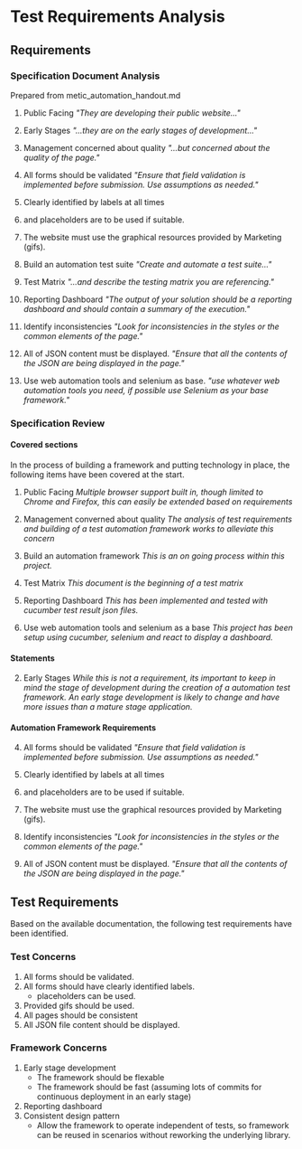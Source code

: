 
# Test Requirements Analysis

## Requirements

### Specification Document Analysis

Prepared from metic_automation_handout.md

 1. Public Facing
	*"They are developing their public website..."*

 2. Early Stages
	*"...they are on the early stages of development..."*

 3. Management concerned about quality
	*"...but concerned about the quality of the page."*

 4. All forms should be validated
	*"Ensure that field validation is implemented before submission. Use assumptions as needed."*

 5. Clearly identified by labels at all times
	 
 6. and placeholders are to be used if suitable.

 7. The website must use the graphical resources provided by Marketing (gifs).

 8. Build an automation test suite
	*"Create and automate a test suite..."*

 9. Test Matrix
	*"...and describe the testing matrix you are referencing."*

 10. Reporting Dashboard
	*"The output of your solution should be a reporting dashboard and should contain a summary of the execution."*

 11. Identify inconsistencies
	*"Look for inconsistencies in the styles or the common elements of the page."*

 12. All of JSON content must be displayed.
	*"Ensure that all the contents of the JSON are being displayed in the page."*

 13. Use web automation tools and selenium as base.
	*"use whatever web automation tools you need, if possible use Selenium as your base framework."*

### Specification Review

#### Covered sections

In the process of building a framework and putting technology in place, the following items have been covered at the start.

1. Public Facing
	*Multiple browser support built in, though limited to Chrome and Firefox, this can easily be extended based on requirements*

3. Management converned about quality
	*The analysis of test requirements and building of a test automation framework works to alleviate this concern*

8. Build an automation framework
	*This is an on going process within this project.*

9. Test Matrix
	*This document is the beginning of a test matrix*

10. Reporting Dashboard
	*This has been implemented and tested with cucumber test result json files.*

13. Use web automation tools and selenium as a base
	*This project has been setup using cucumber, selenium and react to display a dashboard.*

#### Statements

2. Early Stages
	*While this is not a requirement, its important to keep in mind the stage of development during the creation of a automation test framework. An early stage development is likely to change and have more issues than a mature stage application.*

#### Automation Framework Requirements

 4. All forms should be validated
	*"Ensure that field validation is implemented before submission. Use assumptions as needed."*

 5. Clearly identified by labels at all times
	 
 6. and placeholders are to be used if suitable.

 7. The website must use the graphical resources provided by Marketing (gifs).

 11. Identify inconsistencies
	*"Look for inconsistencies in the styles or the common elements of the page."*

 12. All of JSON content must be displayed.
	*"Ensure that all the contents of the JSON are being displayed in the page."*

## Test Requirements

Based on the available documentation, the following test requirements have been identified.

### Test Concerns

1. All forms should be validated.
2. All forms should have clearly identified labels.
	* placeholders can be used.
3. Provided gifs should be used.
4. All pages should be consistent
5. All JSON file content should be displayed.

### Framework Concerns

1. Early stage development
	* The framework should be flexable
	* The framework should be fast (assuming lots of commits for continuous deployment in an early stage)
2. Reporting dashboard
3. Consistent design pattern
	* Allow the framework to operate independent of tests, so framework can be reused in scenarios without reworking the underlying library.